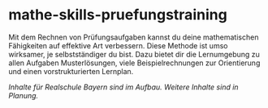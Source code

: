 # mathe-skills-pruefungstraining

Mit dem Rechnen von Prüfungsaufgaben kannst du deine mathematischen Fähigkeiten auf effektive Art verbessern. Diese Methode ist umso wirksamer, je selbstständiger du bist. Dazu bietet dir die Lernumgebung zu allen Aufgaben Musterlösungen, viele Beispielrechnungen zur Orientierung und einen vorstrukturierten Lernplan.

_Inhalte für Realschule Bayern sind im Aufbau. Weitere Inhalte sind in Planung._
